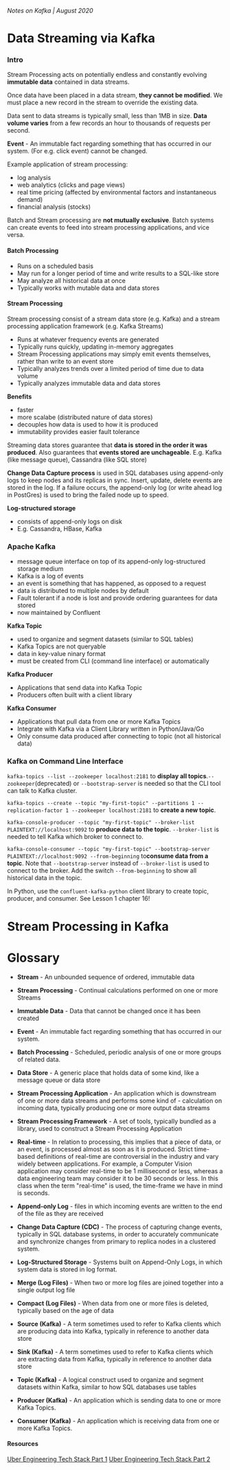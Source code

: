 _Notes on Kafka | August 2020_ 

# Data Streaming via Kafka

### Intro

Stream Processing acts on potentially endless and constantly evolving **immutable data** contained in data streams.

Once data have been placed in a data stream, **they cannot be modified**. We must place a new record in the stream to override the existing data.

Data sent to data streams is typically small, less than 1MB in size. **Data volume varies** from a few records an hour to thousands of requests per second.

**Event** - An immutable fact regarding something that has occurred in our system. (For e.g. click event) cannot be changed. 

Example application of stream processing:
- log analysis
- web analytics (clicks and page views)
- real time pricing (affected by environmental factors and instantaneous demand)
- financial analysis (stocks)

Batch and Stream processing are **not mutually exclusive**. Batch systems can create events to feed into stream processing applications, and vice versa.

#### Batch Processing 

- Runs on a scheduled basis
- May run for a longer period of time and write results to a SQL-like store
- May analyze all historical data at once
- Typically works with mutable data and data stores

#### Stream Processing

Stream processing consist of a stream data store (e.g. Kafka) and a stream processing application framework (e.g. Kafka Streams)

- Runs at whatever frequency events are generated
- Typically runs quickly, updating in-memory aggregates
- Stream Processing applications may simply emit events themselves, rather than write to an event store
- Typically analyzes trends over a limited period of time due to data volume
- Typically analyzes immutable data and data stores

**Benefits**
- faster
- more scalabe (distributed nature of data stores)
- decouples how data is used to how it is produced
- immutability provides easier fault tolerance

Streaming data stores guarantee that **data is stored in the order it was produced**. Also guarantees that **events stored are unchageable**. E.g. Kafka (like message queue), Cassandra (like SQL store)

**Change Data Capture process** is used in SQL databases using append-only logs to keep nodes and its replicas in sync. Insert, update, delete events are stored in the log. If a failure occurs, the append-only log (or write ahead log in PostGres) is used to bring the failed node up to speed.

**Log-structured storage** 
- consists of append-only logs on disk
- E.g. Cassandra, HBase, Kafka

### Apache Kafka
- message queue interface on top of its append-only log-structured storage medium
- Kafka is a log of events
- an event is something that has happened, as opposed to a request
- data is distributed to multiple nodes by default
- Fault tolerant if a node is lost and provide ordering guarantees for data stored
- now maintained by Confluent

**Kafka Topic**
- used to organize and segment datasets (similar to SQL tables)
- Kafka Topics are not queryable
- data in key-value ninary format
- must be created from CLI (command line interface) or automatically

**Kafka Producer**
- Applications that send data into Kafka Topic
- Producers often built with a client library

**Kafka Consumer**
- Applications that pull data from one or more Kafka Topics
- Integrate with Kafka via a Client Library written in Python/Java/Go
- Only consume data produced after connecting to topic (not all historical data)

### Kafka on Command Line Interface

`kafka-topics --list --zookeeper localhost:2181` to **display all topics**.`--zookeeper`(deprecated) or `--bootstrap-server` is needed so that the CLI tool can talk to Kafka cluster.

`kafka-topics --create --topic "my-first-topic" --partitions 1 --replication-factor 1 --zookeeper localhost:2181` to **create a new topic**. 

`kafka-console-producer --topic "my-first-topic" --broker-list PLAINTEXT://localhost:9092` to **produce data to the topic**.  `--broker-list` is needed to tell Kafka which broker to connect to.

`kafka-console-consumer --topic "my-first-topic" --bootstrap-server PLAINTEXT://localhost:9092 --from-beginning` to**consume data from a topic**. Note that `--bootstrap-server` instead of `--broker-list` is used to connect to the broker. Add the switch `--from-beginning` to show all historical data in the topic.

In Python, use the `confluent-kafka-python` client library to create topic, producer, and consumer. See Lesson 1 chapter 16!

# Stream Processing in Kafka


# Glossary

- **Stream** - An unbounded sequence of ordered, immutable data
- **Stream Processing** - Continual calculations performed on one or more Streams
- **Immutable Data** - Data that cannot be changed once it has been created
- **Event** - An immutable fact regarding something that has occurred in our system.
- **Batch Processing** - Scheduled, periodic analysis of one or more groups of related data.
- **Data Store** - A generic place that holds data of some kind, like a message queue or data store
- **Stream Processing Application** - An application which is downstream of one or more data streams and performs some kind of - calculation on incoming data, typically producing one or more output data streams
- **Stream Processing Framework** - A set of tools, typically bundled as a library, used to construct a Stream Processing Application
- **Real-time** - In relation to processing, this implies that a piece of data, or an event, is processed almost as soon as it is produced. Strict time-based definitions of real-time are controversial in the industry and vary widely between applications. For example, a Computer Vision application may consider real-time to be 1 millisecond or less, whereas a data engineering team may 
consider it to be 30 seconds or less. In this class when the term "real-time" is used, the time-frame we have in mind is seconds.

- **Append-only Log** - files in which incoming events are written to the end of the file as they are received
- **Change Data Capture (CDC)** - The process of capturing change events, typically in SQL database systems, in order to accurately communicate and synchronize changes from primary to replica nodes in a clustered system.
- **Log-Structured Storage** - Systems built on Append-Only Logs, in which system data is stored in log format.
- **Merge (Log Files)** - When two or more log files are joined together into a single output log file
- **Compact (Log Files)** - When data from one or more files is deleted, typically based on the age of data

- **Source (Kafka)** - A term sometimes used to refer to Kafka clients which are producing data into Kafka, typically in reference to another data store
- **Sink (Kafka)** - A term sometimes used to refer to Kafka clients which are extracting data from Kafka, typically in reference to another data store
- **Topic (Kafka)** - A logical construct used to organize and segment datasets within Kafka, similar to how SQL databases use tables
- **Producer (Kafka)** - An application which is sending data to one or more Kafka Topics.
- **Consumer (Kafka)** - An application which is receiving data from one or more Kafka Topics.

#### Resources

[Uber Engineering Tech Stack Part 1](https://eng.uber.com/tech-stack-part-one-foundation/)
[Uber Engineering Tech Stack Part 2](https://eng.uber.com/uber-tech-stack-part-two/)
